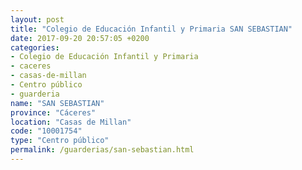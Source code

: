 ```yaml
---
layout: post
title: "Colegio de Educación Infantil y Primaria SAN SEBASTIAN"
date: 2017-09-20 20:57:05 +0200
categories:
- Colegio de Educación Infantil y Primaria
- caceres
- casas-de-millan
- Centro público
- guarderia
name: "SAN SEBASTIAN"
province: "Cáceres"
location: "Casas de Millan"
code: "10001754"
type: "Centro público"
permalink: /guarderias/san-sebastian.html
---
```

